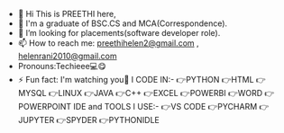 - 👋 Hi This is PREETHI here,
- 🌱 I'm a graduate of BSC.CS and MCA(Correspondence).
- 💞️ I’m looking for placements(software developer role).
- 📫 How to reach me:
  preethihelen2@gmail.com , helenrani2010@gmail.com
- Pronouns:Techieee💻😋
- ⚡ Fun fact: I'm watching you👀
I CODE IN:-
👉PYTHON 👉HTML 👉MYSQL  👉LINUX 👉JAVA 👉C++
👉EXCEL 👉POWERBI 👉WORD 👉POWERPOINT 
IDE and TOOLS I USE:-
👉VS CODE 👉PYCHARM 👉JUPYTER 👉SPYDER 👉PYTHONIDLE
